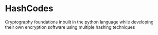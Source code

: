 # HashCodes
Cryptography foundations inbuilt in the python language while developing their own encryption software using multiple hashing techniques
